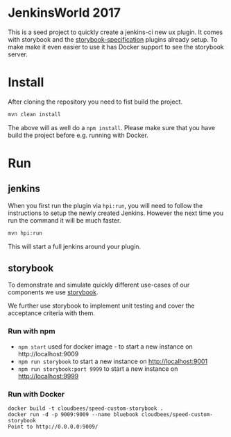 # JenkinsWorld 2017

This is a seed project to quickly create a jenkins-ci new ux plugin.
It comes with storybook and the [storybook-specification](https://github.com/mthuret/storybook-addon-specifications) plugins already setup.
To make make it even easier to use it has Docker support to see the storybook server.

# Install

After cloning the repository you need to fist build the project.

```bash
mvn clean install
```

The above will as well do a `npm install`. Please make sure that you have build the project before e.g. running with Docker.

# Run

## jenkins

When you first run the plugin via `hpi:run`, you will need to follow the instructions to setup the newly created Jenkins.
However the next time you run the command it will be much faster.

```bash
mvn hpi:run
```

This will start a full jenkins around your plugin.

## storybook

To demonstrate and simulate quickly different use-cases of our components we use [storybook](https://www.npmjs.com/package/@kadira/storybook).

We further use storybook to implement unit testing and cover the acceptance criteria with them.

### Run with npm

* `npm start` used for docker image - to start a new instance on http://localhost:9009
* `npm run storybook` to start a new instance on [http://localhost:9001](http://localhost:9001)
* `npm run storybook:port 9999` to start a new instance on [http://localhost:9999](http://localhost:9999)

### Run with Docker

```
docker build -t cloudbees/speed-custom-storybook .
docker run -d -p 9009:9009 --name bluebook cloudbees/speed-custom-storybook
Point to http://0.0.0.0:9009/
```

